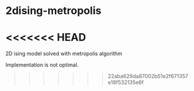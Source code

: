 # 2dising-metropolis
<<<<<<< HEAD
=======
2D ising model solved with metropolis algorithm


Implementation is not optimal.
>>>>>>> 22aba629da87002b51e2f671357e18f532135e6f
